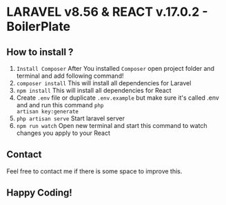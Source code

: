 
<h1>LARAVEL v8.56 & REACT v.17.0.2 - BoilerPlate</h1>

## How to install ?


1. <code>Install Composer</code>
After You installed <code>Composer</code> open project folder and terminal and add following command!
2. <code>composer install</code> This will install all dependencies for Laravel
3. <code>npm install</code> This will install all dependencies for React
4. Create <code>.env</code> file or duplicate <code>.env.example</code> but make sure it's called .env and and run this command <code>php artisan key:generate</code>
5. <code>php artisan serve</code> Start laravel server
6. <code>npm run watch</code> Open new terminal and start this command to watch changes you apply to your React

## Contact

Feel free to contact me if there is some space to improve this.


## Happy Coding!

